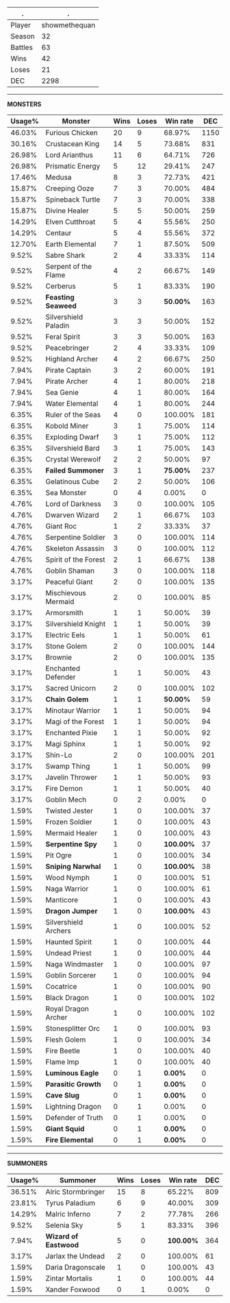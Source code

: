 .|.
|-|-
Player|showmethequan
Season|32
Battles|63
Wins|42
Loses|21
DEC|2298

---
**MONSTERS**

Usage%|Monster|Wins|Loses|Win rate|DEC|
-|-|-|-|-|-|
46.03%|Furious Chicken|20|9|68.97%|1150|
30.16%|Crustacean King|14|5|73.68%|831|
26.98%|Lord Arianthus|11|6|64.71%|726|
26.98%|Prismatic Energy|5|12|29.41%|247|
17.46%|Medusa|8|3|72.73%|421|
15.87%|Creeping Ooze|7|3|70.00%|484|
15.87%|Spineback Turtle|7|3|70.00%|338|
15.87%|Divine Healer|5|5|50.00%|259|
14.29%|Elven Cutthroat|5|4|55.56%|250|
14.29%|Centaur|5|4|55.56%|372|
12.70%|Earth Elemental|7|1|87.50%|509|
9.52%|Sabre Shark|2|4|33.33%|114|
9.52%|Serpent of the Flame|4|2|66.67%|149|
9.52%|Cerberus|5|1|83.33%|190|
9.52%|**Feasting Seaweed**|3|3|**50.00%**|163|
9.52%|Silvershield Paladin|3|3|50.00%|152|
9.52%|Feral Spirit|3|3|50.00%|163|
9.52%|Peacebringer|2|4|33.33%|109|
9.52%|Highland Archer|4|2|66.67%|250|
7.94%|Pirate Captain|3|2|60.00%|191|
7.94%|Pirate Archer|4|1|80.00%|218|
7.94%|Sea Genie|4|1|80.00%|164|
7.94%|Water Elemental|4|1|80.00%|244|
6.35%|Ruler of the Seas|4|0|100.00%|181|
6.35%|Kobold Miner|3|1|75.00%|114|
6.35%|Exploding Dwarf|3|1|75.00%|112|
6.35%|Silvershield Bard|3|1|75.00%|143|
6.35%|Crystal Werewolf|2|2|50.00%|97|
6.35%|**Failed Summoner**|3|1|**75.00%**|237|
6.35%|Gelatinous Cube|2|2|50.00%|106|
6.35%|Sea Monster|0|4|0.00%|0|
4.76%|Lord of Darkness|3|0|100.00%|105|
4.76%|Dwarven Wizard|2|1|66.67%|103|
4.76%|Giant Roc|1|2|33.33%|37|
4.76%|Serpentine Soldier|3|0|100.00%|114|
4.76%|Skeleton Assassin|3|0|100.00%|112|
4.76%|Spirit of the Forest|2|1|66.67%|138|
4.76%|Goblin Shaman|3|0|100.00%|118|
3.17%|Peaceful Giant|2|0|100.00%|135|
3.17%|Mischievous Mermaid|2|0|100.00%|85|
3.17%|Armorsmith|1|1|50.00%|39|
3.17%|Silvershield Knight|1|1|50.00%|39|
3.17%|Electric Eels|1|1|50.00%|61|
3.17%|Stone Golem|2|0|100.00%|144|
3.17%|Brownie|2|0|100.00%|135|
3.17%|Enchanted Defender|1|1|50.00%|43|
3.17%|Sacred Unicorn|2|0|100.00%|102|
3.17%|**Chain Golem**|1|1|**50.00%**|59|
3.17%|Minotaur Warrior|1|1|50.00%|94|
3.17%|Magi of the Forest|1|1|50.00%|94|
3.17%|Enchanted Pixie|1|1|50.00%|92|
3.17%|Magi Sphinx|1|1|50.00%|92|
3.17%|Shin-Lo|2|0|100.00%|201|
3.17%|Swamp Thing|1|1|50.00%|99|
3.17%|Javelin Thrower|1|1|50.00%|93|
3.17%|Fire Demon|1|1|50.00%|40|
3.17%|Goblin Mech|0|2|0.00%|0|
1.59%|Twisted Jester|1|0|100.00%|37|
1.59%|Frozen Soldier|1|0|100.00%|43|
1.59%|Mermaid Healer|1|0|100.00%|43|
1.59%|**Serpentine Spy**|1|0|**100.00%**|37|
1.59%|Pit Ogre|1|0|100.00%|34|
1.59%|**Sniping Narwhal**|1|0|**100.00%**|38|
1.59%|Wood Nymph|1|0|100.00%|51|
1.59%|Naga Warrior|1|0|100.00%|61|
1.59%|Manticore|1|0|100.00%|43|
1.59%|**Dragon Jumper**|1|0|**100.00%**|43|
1.59%|Silvershield Archers|1|0|100.00%|52|
1.59%|Haunted Spirit|1|0|100.00%|44|
1.59%|Undead Priest|1|0|100.00%|44|
1.59%|Naga Windmaster|1|0|100.00%|97|
1.59%|Goblin Sorcerer|1|0|100.00%|94|
1.59%|Cocatrice|1|0|100.00%|90|
1.59%|Black Dragon|1|0|100.00%|102|
1.59%|Royal Dragon Archer|1|0|100.00%|102|
1.59%|Stonesplitter Orc|1|0|100.00%|93|
1.59%|Flesh Golem|1|0|100.00%|34|
1.59%|Fire Beetle|1|0|100.00%|40|
1.59%|Flame Imp|1|0|100.00%|40|
1.59%|**Luminous Eagle**|0|1|**0.00%**|0|
1.59%|**Parasitic Growth**|0|1|**0.00%**|0|
1.59%|**Cave Slug**|0|1|**0.00%**|0|
1.59%|Lightning Dragon|0|1|0.00%|0|
1.59%|Defender of Truth|0|1|0.00%|0|
1.59%|**Giant Squid**|0|1|**0.00%**|0|
1.59%|**Fire Elemental**|0|1|**0.00%**|0|

---
**SUMMONERS**

Usage%|Summoner|Wins|Loses|Win rate|DEC|
-|-|-|-|-|-|
36.51%|Alric Stormbringer|15|8|65.22%|809|
23.81%|Tyrus Paladium|6|9|40.00%|309|
14.29%|Malric Inferno|7|2|77.78%|266|
9.52%|Selenia Sky|5|1|83.33%|396|
7.94%|**Wizard of Eastwood**|5|0|**100.00%**|364|
3.17%|Jarlax the Undead|2|0|100.00%|61|
1.59%|Daria Dragonscale|1|0|100.00%|43|
1.59%|Zintar Mortalis|1|0|100.00%|44|
1.59%|Xander Foxwood|0|1|0.00%|0|
